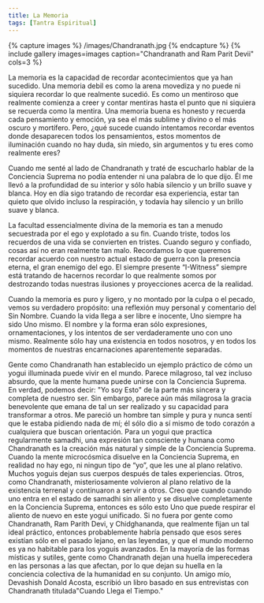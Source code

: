 ```yaml
---
title: La Memoria
tags: [Tantra Espiritual]
---
```

{% capture images %}
	/images/Chandranath.jpg
{% endcapture %}
{% include gallery images=images caption="Chandranath and Ram Parit Devii" cols=3 %}

La memoria es la capacidad de recordar acontecimientos que ya han sucedido. Una memoria debil es como la arena movediza y no puede ni siquiera recordar lo que realmente sucedió. Es como un mentiroso que realmente comienza a creer y contar mentiras hasta el punto que ni siquiera se recuerda como la mentira. Una memoria buena es honesto y recuerda cada pensamiento y emoción, ya sea el más sublime y divino o el más oscuro y mortífero. Pero, ¿qué sucede cuando intentamos recordar eventos donde desaparecen todos los pensamientos, estos momentos de iluminación cuando no hay duda, sin miedo, sin argumentos y tu eres como realmente eres? 

Cuando me senté al lado de Chandranath y traté de escucharlo hablar de la Conciencia Suprema no podía entender ni una palabra de lo que dijo. Él me llevó a la profundidad de su interior y sólo había silencio y un brillo suave y blanca. Hoy en día sigo tratando de recordar esa experiencia, estar tan quieto que olvido incluso la respiración, y todavía hay silencio y un brillo suave y blanca.

La facultad essencialmente divina de la memoria es tan a menudo secuestrada por el ego y explotado a su fin. Cuando triste, todos los recuerdos de una vida se convierten en tristes. Cuando seguro y confiado, cosas así no eran realmente tan malo. Recordamos lo que queremos recordar acuerdo con nuestro actual estado de guerra con la presencia eterna, el gran enemigo del ego. El siempre presente “I-Witness” siempre está tratando de hacernos recordar lo que realmente somos por destrozando todas nuestras ilusiones y proyecciones acerca de la realidad.

Cuando la memoria es puro y ligero, y no montado por la culpa o el pecado, vemos su verdadero propósito: una reflexión muy personal y comentario del Sin Nombre. Cuando la vida llega a ser libre e inocente, Uno siempre ha sido Uno mismo. El nombre y la forma eran sólo expresiones, ornamentaciones, y los intentos de ser verdaderamente uno con uno mismo. Realmente sólo hay una existencia en todos nosotros, y en todos los momentos de nuestras encarnaciones aparentemente separadas.

Gente como Chandranath han establecido un ejemplo práctico de cómo un yogui illuminada puede vivir en el mundo. Parece milagroso, tal vez incluso absurdo, que la mente humana puede unirse con la Conciencia Suprema. En verdad, podemos decir: "Yo soy Esto" de la parte más sincera y completa de nuestro ser. Sin embargo, parece aún más milagrosa la gracia benevolente que emana de tal un ser realizado y su capacidad para transformar a otros. Me pareció un hombre tan simple y pura y nunca sentí que le estaba pidiendo nada de mí; él sólo dio a sí mismo de todo corazón a cualquiera que buscan orientación. Para un yogui que practica regularmente samadhi, una expresión tan consciente y humana como Chandranath es la creación más natural y simple de la Conciencia Suprema. Cuando la mente microcósmica disuelve en la Conciencia Suprema, en realidad no hay ego, ni ningun tipo de “yo”, que les une al plano relativo. Muchos yoguis dejan sus cuerpos después de tales experiencias. Otros, como Chandranath, misteriosamente volvieron al plano relativo de la existencia terrenal y continuaron a servir a otros. Creo que cuando cuando uno entra en el estado de samadhi sin aliento y se disuelve completamente en la Conciencia Suprema, entonces es sólo esto Uno que puede respirar el aliento de nuevo en este yogui unificado. Si no fuera por gente como Chandranath, Ram Parith Devi, y Chidghananda, que realmente fijan un tal ideal práctico, entonces probablemente habría pensado que esos seres existían sólo en el pasado lejano, en las leyendas, y que el mundo moderno es ya no habitable para los yoguis avanzados. En la mayoría de las formas místicas y sutiles, gente como Chandranath dejan una huella imperecedera en las personas a las que afectan, por lo que dejan su huella en la conciencia colectiva de la humanidad en su conjunto. Un amigo mío, Devashish Donald Acosta, escribió un libro basado en sus entrevistas con Chandranath titulada"Cuando Llega el Tiempo."
